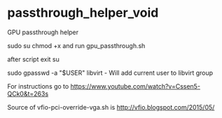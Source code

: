 # passthrough_helper_void
GPU passthrough helper

sudo su
chmod +x and run gpu_passthrough.sh

after script exit su

sudo gpasswd -a "$USER" libvirt - Will add current user to libvirt group
 
For instructions go to https://www.youtube.com/watch?v=Cssen5-QCk0&t=263s

Source of vfio-pci-override-vga.sh is http://vfio.blogspot.com/2015/05/

